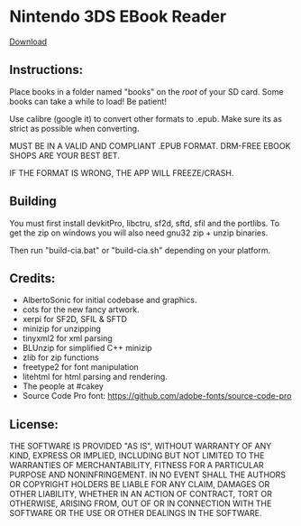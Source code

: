 # Nintendo 3DS EBook Reader
[Download](https://github.com/reworks/3DS_eBook_Reader/releases/latest "Download the latest release here.")

## Instructions:
Place books in a folder named "books" on the *root* of your SD card. Some books can take a while to load! Be patient!

Use calibre (google it) to convert other formats to .epub. Make sure its as strict as possible when converting.

MUST BE IN A VALID AND COMPLIANT .EPUB FORMAT. DRM-FREE EBOOK SHOPS ARE YOUR BEST BET.

IF THE FORMAT IS WRONG, THE APP WILL FREEZE/CRASH.

## Building
You must first install devkitPro, libctru, sf2d, sftd, sfil and the portlibs. To get the zip on windows you will also need gnu32 zip + unzip binaries.

Then run "build-cia.bat" or "build-cia.sh" depending on your platform.

## Credits:
- AlbertoSonic for initial codebase and graphics.
- cots for the new fancy artwork.
- xerpi for SF2D, SFIL & SFTD
- minizip for unzipping
- tinyxml2 for xml parsing
- BLUnzip for simplified C++ minizip
- zlib for zip functions
- freetype2 for font manipulation
- litehtml for html parsing and rendering.
- The people at #cakey
- Source Code Pro font: https://github.com/adobe-fonts/source-code-pro

## License:
THE SOFTWARE IS PROVIDED "AS IS", WITHOUT WARRANTY OF ANY KIND, EXPRESS OR IMPLIED, INCLUDING BUT NOT LIMITED TO THE WARRANTIES OF MERCHANTABILITY, FITNESS FOR A PARTICULAR PURPOSE AND NONINFRINGEMENT. IN NO EVENT SHALL THE AUTHORS OR COPYRIGHT HOLDERS BE LIABLE FOR ANY CLAIM, DAMAGES OR OTHER LIABILITY, WHETHER IN AN ACTION OF CONTRACT, TORT OR OTHERWISE, ARISING FROM, OUT OF OR IN CONNECTION WITH THE SOFTWARE OR THE USE OR OTHER DEALINGS IN THE SOFTWARE.
